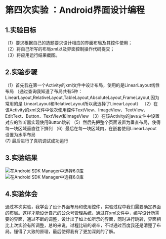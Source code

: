  # 第四次实验 ：Android界面设计编程 

 ## 1.实验目标
   （1）要求根据自己的选题要求设计相应的界面布局及其控件使用；  
   （2）将自己所写的布局xml以及界面控制操作代码提交；  
   （3）将应用运行结果截图。  
 
## 2.实验步骤
   （1）首先我在第一个Activity的xml文件中设计布局，使用的是LinearLayout线性布局
   （通过查询我知道了布局共有5种：  LinearLayout,RelativeLayout,TableLayout,AbsoluteLayout,FrameLayout,因为常用的是
     LinearLayout和RelativeLayout所以我选择了LinearLayout）
   （2）在该Activity的xml文件中依次使用控件TextView、ImageView、TextView、EditText、Button、TextView和ImageView
   （3）在该Activity的java文件中设置对应的监听器实现使用Button跳转
   （5）然后先把整个页面设置为垂直布局，使得每一块区域垂直往下排列
   （6）最后在每一块区域内，在嵌套使用LinearLayout设置为水平布局   
     (7)  最后进行了真机调试成功运行
 
## 3.实验结果
![在Android SDK Manager中选择6.0库](https://raw.githubusercontent.com/xieguocheng/android-labs-2018/master/soft1614080902441/4.png)
![在Android SDK Manager中选择6.0库](https://raw.githubusercontent.com/xieguocheng/android-labs-2018/master/soft1614080902441/5.png)
## 4.实验体会
   通过本次实验，我学会了设计界面布局和使用控件，实验过程中我们需要确定界面的布局。这样才能设计自己的公众号管理系统，通过在xml文件中，编写设计所需要的界面，通过不断的调整，设计出了如上如所示的界面，同时进行跳转，界面相比上次实验有所调整，总的来说，过程比较的艰辛，不过通过百度我还是清楚了布局。懂得了大致的原理，最后使得我有了更加深刻的了解。

      






